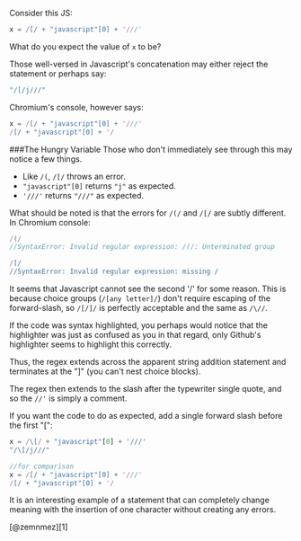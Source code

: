 Consider this JS:
``` javascript
x = /[/ + "javascript"[0] + '///'
```
What do you expect the value of `x` to be?

Those well-versed in Javascript's concatenation may either reject the statement or perhaps say:

``` javascript
"/[/j///"
```

Chromium's console, however says:
``` javascript
x = /[/ + "javascript"[0] + '///'
/[/ + "javascript"[0] + '/
```

###The Hungry Variable
Those who don't immediately see through this may notice a few things.

* Like `/(`, `/[/` throws an error.
* `"javascript"[0]` returns `"j"` as expected.
* `'///'` returns `"///"` as expected.

What should be noted is that the errors for `/(/` and `/[/` are subtly different. In Chromium console:

``` javascript
/(/
//SyntaxError: Invalid regular expression: /(/: Unterminated group

/[/
//SyntaxError: Invalid regular expression: missing /
```

It seems that Javascript cannot see the second '/' for some reason. This is because choice groups (`/[any letter]/`) don't require escaping of the forward-slash, so `/[/]/` is perfectly acceptable and the same as `/\//`.

If the code was syntax highlighted, you perhaps would notice that the highlighter was just as confused as you in that regard, only Github's highlighter seems to highlight this correctly.

Thus, the regex extends across the apparent string addition statement and terminates at the "]" (you can't nest choice blocks).

The regex then extends to the slash after the typewriter single quote, and so the `//'` is simply a comment.


If you want the code to do as expected, add a single forward slash before the first "[":

``` javascript 
x = /\[/ + "javascript"[0] + '///'
"/\[/j///"

//for comparison
x = /[/ + "javascript"[0] + '///'
/[/ + "javascript"[0] + '/
```

It is an interesting example of a statement that can completely change meaning with the insertion of one character without creating any errors.

[@zemnmez][1]
